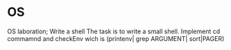 # OS
OS laboration; Write a shell
The task is to write a small shell. Implement cd commamnd and checkEnv wich is (printenv| grep ARGUMENT| sort|PAGER)